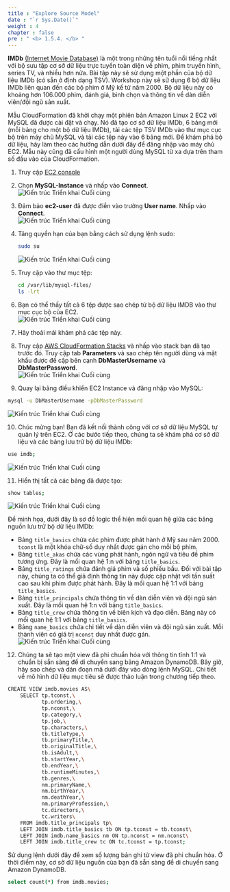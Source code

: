 ```yaml
---
title : "Explore Source Model"
date : "`r Sys.Date()`"
weight : 4
chapter : false
pre : " <b> 1.5.4. </b> "
---
```


**IMDb** [(Internet Movie Database)](https://www.imdb.com/interfaces/) là một trong những tên tuổi nổi tiếng nhất với bộ sưu tập cơ sở dữ liệu trực tuyến toàn diện về phim, phim truyền hình, series TV, và nhiều hơn nữa. Bài tập này sẽ sử dụng một phần của bộ dữ liệu IMDb (có sẵn ở định dạng TSV). Workshop này sẽ sử dụng 6 bộ dữ liệu IMDb liên quan đến các bộ phim ở Mỹ kể từ năm 2000. Bộ dữ liệu này có khoảng hơn 106.000 phim, đánh giá, bình chọn và thông tin về dàn diễn viên/đội ngũ sản xuất.

Mẫu CloudFormation đã khởi chạy một phiên bản Amazon Linux 2 EC2 với MySQL đã được cài đặt và chạy. Nó đã tạo cơ sở dữ liệu IMDb, 6 bảng mới (mỗi bảng cho một bộ dữ liệu IMDb), tải các tệp TSV IMDb vào thư mục cục bộ trên máy chủ MySQL và tải các tệp này vào 6 bảng mới. Để khám phá bộ dữ liệu, hãy làm theo các hướng dẫn dưới đây để đăng nhập vào máy chủ EC2. Mẫu này cũng đã cấu hình một người dùng MySQL từ xa dựa trên tham số đầu vào của CloudFormation.

1. Truy cập [EC2 console](https://console.aws.amazon.com/ec2/v2/home?region=us-east-1#Instances:instanceState=running)
2. Chọn **MySQL-Instance** và nhấp vào **Connect**.  
   ![Kiến trúc Triển khai Cuối cùng](/images/1/1.5/7.jpg)
3. Đảm bảo **ec2-user** đã được điền vào trường **User name**. Nhấp vào **Connect**.  
   ![Kiến trúc Triển khai Cuối cùng](/images/1/1.5/8.jpg)
4. Tăng quyền hạn của bạn bằng cách sử dụng lệnh sudo:
    
    ```bash
    sudo su
    ```
    
   ![Kiến trúc Triển khai Cuối cùng](/images/1/1.5/9.jpg)

5. Truy cập vào thư mục tệp:
    
    ```bash
    cd /var/lib/mysql-files/
    ls -lrt
    ```
    
6. Bạn có thể thấy tất cả 6 tệp được sao chép từ bộ dữ liệu IMDB vào thư mục cục bộ của EC2.  
   ![Kiến trúc Triển khai Cuối cùng](/images/1/1.5/10.jpg)

7. Hãy thoải mái khám phá các tệp này.
8. Truy cập [AWS CloudFormation Stacks](https://console.aws.amazon.com/cloudformation/home?region=us-east-1#/stacks?filteringStatus=active&filteringText=&viewNested=true&hideStacks=false) và nhấp vào stack bạn đã tạo trước đó. Truy cập tab **Parameters** và sao chép tên người dùng và mật khẩu được đề cập bên cạnh **DbMasterUsername** và **DbMasterPassword**.  
   ![Kiến trúc Triển khai Cuối cùng](/images/1/1.5/11.jpg)

9. Quay lại bảng điều khiển EC2 Instance và đăng nhập vào MySQL:

```bash
mysql -u DbMasterUsername -pDbMasterPassword
```

![Kiến trúc Triển khai Cuối cùng](/images/1/1.5/12.jpg)  

10. Chúc mừng bạn! Bạn đã kết nối thành công với cơ sở dữ liệu MySQL tự quản lý trên EC2. Ở các bước tiếp theo, chúng ta sẽ khám phá cơ sở dữ liệu và các bảng lưu trữ bộ dữ liệu IMDb:

```bash
use imdb;
```

![Kiến trúc Triển khai Cuối cùng](/images/1/1.5/13.jpg)  

11. Hiển thị tất cả các bảng đã được tạo:

```bash
show tables;
```

![Kiến trúc Triển khai Cuối cùng](/images/1/1.5/14.jpg)

Để minh họa, dưới đây là sơ đồ logic thể hiện mối quan hệ giữa các bảng nguồn lưu trữ bộ dữ liệu IMDb:

- Bảng `title_basics` chứa các phim được phát hành ở Mỹ sau năm 2000. `tconst` là một khóa chữ-số duy nhất được gán cho mỗi bộ phim.
- Bảng `title_akas` chứa các vùng phát hành, ngôn ngữ và tiêu đề phim tương ứng. Đây là mối quan hệ 1:n với bảng `title_basics`.
- Bảng `title_ratings` chứa đánh giá phim và số phiếu bầu. Đối với bài tập này, chúng ta có thể giả định thông tin này được cập nhật với tần suất cao sau khi phim được phát hành. Đây là mối quan hệ 1:1 với bảng `title_basics`.
- Bảng `title_principals` chứa thông tin về dàn diễn viên và đội ngũ sản xuất. Đây là mối quan hệ 1:n với bảng `title_basics`.
- Bảng `title_crew` chứa thông tin về biên kịch và đạo diễn. Bảng này có mối quan hệ 1:1 với bảng `title_basics`.
- Bảng `name_basics` chứa chi tiết về dàn diễn viên và đội ngũ sản xuất. Mỗi thành viên có giá trị `nconst` duy nhất được gán.  
  ![Kiến trúc Triển khai Cuối cùng](/images/1/1.5/15.jpg)

12. Chúng ta sẽ tạo một view đã phi chuẩn hóa với thông tin tĩnh 1:1 và chuẩn bị sẵn sàng để di chuyển sang bảng Amazon DynamoDB. Bây giờ, hãy sao chép và dán đoạn mã dưới đây vào dòng lệnh MySQL. Chi tiết về mô hình dữ liệu mục tiêu sẽ được thảo luận trong chương tiếp theo.

```bash
CREATE VIEW imdb.movies AS\
    SELECT tp.tconst,\
           tp.ordering,\
           tp.nconst,\
           tp.category,\
           tp.job,\
           tp.characters,\
           tb.titleType,\
           tb.primaryTitle,\
           tb.originalTitle,\
           tb.isAdult,\
           tb.startYear,\
           tb.endYear,\
           tb.runtimeMinutes,\
           tb.genres,\
           nm.primaryName,\
           nm.birthYear,\
           nm.deathYear,\
           nm.primaryProfession,\
           tc.directors,\
           tc.writers\
    FROM imdb.title_principals tp\
    LEFT JOIN imdb.title_basics tb ON tp.tconst = tb.tconst\
    LEFT JOIN imdb.name_basics nm ON tp.nconst = nm.nconst\
    LEFT JOIN imdb.title_crew tc ON tc.tconst = tp.tconst;
```

Sử dụng lệnh dưới đây để xem số lượng bản ghi từ view đã phi chuẩn hóa. Ở thời điểm này, cơ sở dữ liệu nguồn của bạn đã sẵn sàng để di chuyển sang Amazon DynamoDB.

```bash
select count(*) from imdb.movies;
```